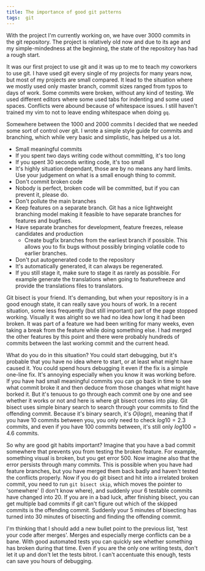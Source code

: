 ```yaml
---
title: The importance of good git patterns
tags:  git
---
```


With the project I'm currently working on, we have over 3000 commits in the git
repository. The project is relatively old now and due to its age and my
simple-mindedness at the beginning, the state of the repository has had a rough
start.

It was our first project to use git and it was up to me to teach my coworkers
to use git. I have used git every single of my projects for many years now, but
most of my projects are small compared. It lead to the situation where we
mostly used only master branch, commit sizes ranged from typos to days of work.
Some commits were broken, without any kind of testing. We used different
editors where some used tabs for indenting and some used spaces. Conflicts were
abound because of whitespace issues. I still haven't trained my vim to not to
leave ending whitespace when doing `gq`.

Somewhere between the 1000 and 2000 commits I decided that we needed some sort
of control over git. I wrote a simple style guide for commits and branching,
which while very basic and simplistic, has helped us a lot.

- Small meaningful commits
 - If you spent two days writing code without committing, it's too long
 - If you spent 30 seconds writing code, it's too small
 - It's highly situation dependant, those are by no means any hard limits. Use
   your judgement on what is a small enough thing to commit.
- Don't commit broken code
 - Nobody is perfect, broken code will be committed, but if you can prevent it,
   please do.
- Don't pollute the main branches
 - Keep features on a separate branch. Git has a nice lightweight branching
   model making it feasible to have separate branches for features and
   bugfixes.
- Have separate branches for development, feature freezes, release candidates
  and production
  - Create bugfix branches from the earliest branch if possible. This allows
    you to fix bugs without possibly bringing volatile code to earlier
    branches.
- Don't put autogenerated code to the repository
 - It's automatically generated, it can always be regenerated.
 - If you still stage it, make sure to stage it as rarely as possible. For
   example generate the translations when going to featurefreeze and provide
   the translations files to translators.

Git bisect is your friend. It's demanding, but when your repository is in a
good enough state, it can really save you hours of work. In a recent situation,
some less frequently (but still important) part of the page stopped working.
Visually it was alright so we had no idea how long it had been broken. It was
part of a feature we had been writing for many weeks, even taking a break from
the feature while doing something else. I had merged the other features by this
point and there were probably hundreds of commits between the last working
commit and the current head.

What do you do in this situation? You could start debugging, but it's probable
that you have no idea where to start, or at least what might have caused it.
You could spend hours debugging it even if the fix is a simple one-line fix.
It's annoying especially when you know it was working before. If you have had
small meaningful commits you can go back in time to see what commit broke it
and then deduce from those changes what might have borked it. But it's tenuous
to go through each commit one by one and see whether it works or not and here
is where git bisect comes into play. Git bisect uses simple binary search to
search through your commits to find the offending commit. Because it's binary
search, it's $O(log n)$, meaning that if you have 10 commits between you, you
only need to check $log 10 = 2.3$ commits, and even if you have 100 commits
between, it's still only $log 100 = 4.6$ commits.

So why are good git habits important? Imagine that you have a bad commit
somewhere that prevents you from testing the broken feature. For example,
something visual is broken, but you get error 500. Now imagine also that the
error persists through many commits. This is possible when you have had feature
branches, but you have merged them back badly and haven't tested the conflicts
properly. Now if you do git bisect and hit into a irrelated broken commit, you
need to run `git bisect skip`, which moves the pointer to 'somewhere' (I don't
know where), and suddenly your 6 testable commits have changed into 20. If you
are in a bad luck, after finishing bisect, you can get multiple bad commits if
git can't figure out which of the skipped commits is the offending commit.
Suddenly your 5 minutes of bisecting has turned into 30 minutes of bisecting
and finding the offending commit.

I'm thinking that I should add a new bullet point to the previous list, 'test
your code after merges'. Merges and especially merge conflicts can be a bane.
With good automated tests you can quickly see whether something has broken
during that time. Even if you are the only one writing tests, don't let it up
and don't let the tests bitrot. I can't accentuate this enough, tests can save
you hours of debugging.
